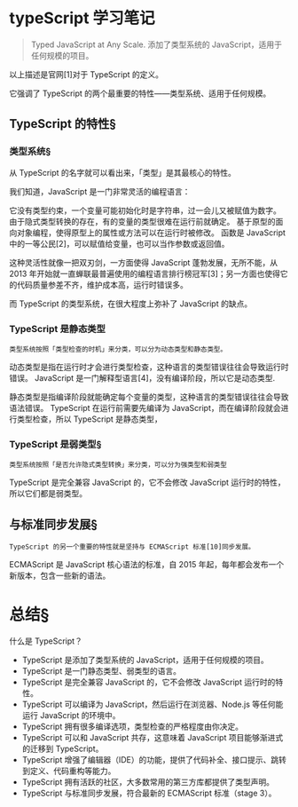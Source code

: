 # typeScript 学习笔记


>Typed JavaScript at Any Scale.
>添加了类型系统的 JavaScript，适用于任何规模的项目。

以上描述是官网[1]对于 TypeScript 的定义。

它强调了 TypeScript 的两个最重要的特性——类型系统、适用于任何规模。

## TypeScript 的特性§

### 类型系统§

从 TypeScript 的名字就可以看出来，「类型」是其最核心的特性。

我们知道，JavaScript 是一门非常灵活的编程语言：

它没有类型约束，一个变量可能初始化时是字符串，过一会儿又被赋值为数字。
由于隐式类型转换的存在，有的变量的类型很难在运行前就确定。
基于原型的面向对象编程，使得原型上的属性或方法可以在运行时被修改。
函数是 JavaScript 中的一等公民[2]，可以赋值给变量，也可以当作参数或返回值。

这种灵活性就像一把双刃剑，一方面使得 JavaScript 蓬勃发展，无所不能，从 2013 年开始就一直蝉联最普遍使用的编程语言排行榜冠军[3]；另一方面也使得它的代码质量参差不齐，维护成本高，运行时错误多。

而 TypeScript 的类型系统，在很大程度上弥补了 JavaScript 的缺点。

### TypeScript 是静态类型

` 类型系统按照「类型检查的时机」来分类，可以分为动态类型和静态类型。 `

动态类型是指在运行时才会进行类型检查，这种语言的类型错误往往会导致运行时错误。
JavaScript 是一门解释型语言[4]，没有编译阶段，所以它是动态类型.

静态类型是指编译阶段就能确定每个变量的类型，这种语言的类型错误往往会导致语法错误。
TypeScript 在运行前需要先编译为 JavaScript，而在编译阶段就会进行类型检查，所以 TypeScript 是静态类型，

### TypeScript 是弱类型§
` 类型系统按照「是否允许隐式类型转换」来分类，可以分为强类型和弱类型 `

TypeScript 是完全兼容 JavaScript 的，它不会修改 JavaScript 运行时的特性，所以它们都是弱类型。

## 与标准同步发展§
` TypeScript 的另一个重要的特性就是坚持与 ECMAScript 标准[10]同步发展。 `

ECMAScript 是 JavaScript 核心语法的标准，自 2015 年起，每年都会发布一个新版本，包含一些新的语法。

# 总结§
什么是 TypeScript？

- TypeScript 是添加了类型系统的 JavaScript，适用于任何规模的项目。
- TypeScript 是一门静态类型、弱类型的语言。
- TypeScript 是完全兼容 JavaScript 的，它不会修改 JavaScript 运行时的特性。
- TypeScript 可以编译为 JavaScript，然后运行在浏览器、Node.js 等任何能运行 JavaScript 的环境中。
- TypeScript 拥有很多编译选项，类型检查的严格程度由你决定。
- TypeScript 可以和 JavaScript 共存，这意味着 JavaScript 项目能够渐进式的迁移到 TypeScript。
- TypeScript 增强了编辑器（IDE）的功能，提供了代码补全、接口提示、跳转到定义、代码重构等能力。
- TypeScript 拥有活跃的社区，大多数常用的第三方库都提供了类型声明。
- TypeScript 与标准同步发展，符合最新的 ECMAScript 标准（stage 3）。